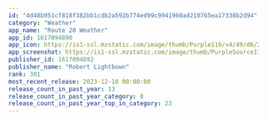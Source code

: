 ```yaml
---
id: "4d48b951cf818f382bb1cdb2a592b774ed99c9941960ad210765ea17338b2d94"
category: "Weather"
app_name: "Route 20 Weather"
app_id: 1617094890
app_icon: https://is1-ssl.mzstatic.com/image/thumb/Purple116/v4/49/d6/27/49d627e0-fcdc-19ae-cf05-7f14970fc4bf/AppIcon-0-0-1x_U007emarketing-0-0-0-7-0-0-sRGB-0-0-0-GLES2_U002c0-512MB-85-220-0-0.png/1024x1024bb.png
app_screenshot: https://is1-ssl.mzstatic.com/image/thumb/PurpleSource112/v4/b3/fd/fa/b3fdfafe-d0b0-c6e8-4e13-19e73fad428a/f11ccac0-9caf-469b-82a7-8498834d50a4_home_iphone65_1284x27781649603057288.png/1284x2778bb.png
publisher_id: 1617094892
publisher_name: "Robert Lightbown"
rank: 301
most_recent_release: 2023-12-18 00:00:00
release_count_in_past_year: 13
release_count_in_past_year_category: 8
release_count_in_past_year_top_in_category: 23
---
```

